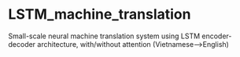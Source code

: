 # LSTM_machine_translation
Small-scale neural machine translation system using LSTM encoder-decoder architecture, with/without attention (Vietnamese-->English)
